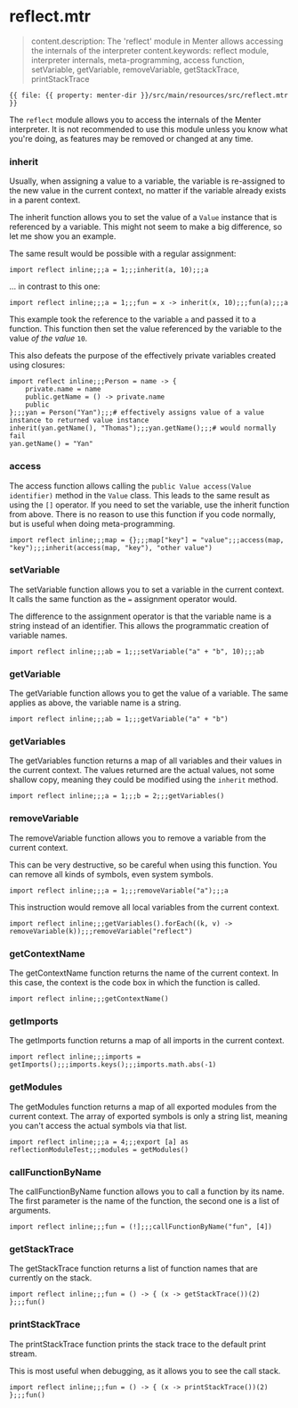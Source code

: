 # reflect.mtr

> content.description: The 'reflect' module in Menter allows accessing the internals of the interpreter
> content.keywords: reflect module, interpreter internals, meta-programming, access function, setVariable, getVariable,
> removeVariable, getStackTrace, printStackTrace

```static
{{ file: {{ property: menter-dir }}/src/main/resources/src/reflect.mtr }}
```

The `reflect` module allows you to access the internals of the Menter interpreter.
It is not recommended to use this module unless you know what you're doing, as features may be removed or changed at
any time.

### inherit

Usually, when assigning a value to a variable, the variable is re-assigned to the new value in the current context,
no matter if the variable already exists in a parent context.

The inherit function allows you to set the value of a `Value` instance that is referenced by a variable.
This might not seem to make a big difference, so let me show you an example.

The same result would be possible with a regular assignment:

```result=null;;;1;;;10;;;10
import reflect inline;;;a = 1;;;inherit(a, 10);;;a
```

... in contrast to this one:

```result=null;;;1;;;(x) -> { inherit(x, 10) };;;10;;;10
import reflect inline;;;a = 1;;;fun = x -> inherit(x, 10);;;fun(a);;;a
```

This example took the reference to the variable `a` and passed it to a function.
This function then set the value referenced by the variable to the value _of the value_ `10`.

This also defeats the purpose of the effectively private variables created using closures:

```result=null;;;(name) -> { private.name = name; public.getName = () -> { private.name }; public };;;{getName: () -> { private.name }};;;Thomas;;;Thomas;;;Cannot assign to yan.getName()
import reflect inline;;;Person = name -> {
    private.name = name
    public.getName = () -> private.name
    public
};;;yan = Person("Yan");;;# effectively assigns value of a value instance to returned value instance
inherit(yan.getName(), "Thomas");;;yan.getName();;;# would normally fail
yan.getName() = "Yan"
```

### access

The access function allows calling the `public Value access(Value identifier)` method in the `Value` class.
This leads to the same result as using the `[]` operator.
If you need to set the variable, use the inherit function from above.
There is no reason to use this function if you code normally, but is useful when doing meta-programming.

```result=null;;;[];;;value;;;value;;;other value
import reflect inline;;;map = {};;;map["key"] = "value";;;access(map, "key");;;inherit(access(map, "key"), "other value")
```

### setVariable

The setVariable function allows you to set a variable in the current context.
It calls the same function as the `=` assignment operator would.

The difference to the assignment operator is that the variable name is a string instead of an identifier.
This allows the programmatic creation of variable names.

```result=null;;;1;;;null;;;10
import reflect inline;;;ab = 1;;;setVariable("a" + "b", 10);;;ab
```

### getVariable

The getVariable function allows you to get the value of a variable. The same applies as above, the variable name is a
string.

```result=null;;;1;;;1
import reflect inline;;;ab = 1;;;getVariable("a" + "b")
```

### getVariables

The getVariables function returns a map of all variables and their values in the current context.
The values returned are the actual values, not some shallow copy,
meaning they could be modified using the `inherit` method.

```result=null;;;1;;;2;;;{a: 1, b: 2}
import reflect inline;;;a = 1;;;b = 2;;;getVariables()
```

### removeVariable

The removeVariable function allows you to remove a variable from the current context.

This can be very destructive, so be careful when using this function. You can remove all kinds of symbols, even system
symbols.

```result=null;;;1;;;null;;;Cannot resolve symbol 'a' on [a]
import reflect inline;;;a = 1;;;removeVariable("a");;;a
```

This instruction would remove all local variables from the current context.

```static
import reflect inline;;;getVariables().forEach((k, v) -> removeVariable(k));;;removeVariable("reflect")
```

### getContextName

The getContextName function returns the name of the current context. In this case, the context is the code box in which
the function is called.

```result=null;;;codebox-318239
import reflect inline;;;getContextName()
```

### getImports

The getImports function returns a map of all imports in the current context.

```result=null;;;{system: {print: <<lambda>>, getProperty: <<lambda>>, getEnv: <<lambda>>, sleep: <<lambda>>}, ...;;;[system, math, reflect];;;1
import reflect inline;;;imports = getImports();;;imports.keys();;;imports.math.abs(-1)
```

### getModules

The getModules function returns a map of all exported modules from the current context.
The array of exported symbols is only a string list, meaning you can't access the actual symbols via that list.

```result=null;;;4;;;null;;;[reflectionModuleTest]---id=reflectionModuleTest-1
import reflect inline;;;a = 4;;;export [a] as reflectionModuleTest;;;modules = getModules()
```

### callFunctionByName

The callFunctionByName function allows you to call a function by its name.
The first parameter is the name of the function, the second one is a list of arguments.

```result=null;;;<<lambda>>;;;24
import reflect inline;;;fun = (!];;;callFunctionByName("fun", [4])
```

### getStackTrace

The getStackTrace function returns a list of function names that are currently on the stack.

```result=null;;;() -> { ((x) -> { getStackTrace() })(2) };;;[fun, ((x) -> { getStackTrace() })]
import reflect inline;;;fun = () -> { (x -> getStackTrace())(2) };;;fun()
```

### printStackTrace

The printStackTrace function prints the stack trace to the default print stream.

This is most useful when debugging, as it allows you to see the call stack.

```result=null;;;() -> { ((x) -> { printStackTrace() })(2) };;;[fun, ((x) -> { printStackTrace() })]
import reflect inline;;;fun = () -> { (x -> printStackTrace())(2) };;;fun()
```
